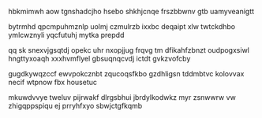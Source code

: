 hbkmimwh aow tgnshadcjho hsebo shkhjcnqe frszbbwnv gtb uamyveanigtt

bytrmhd qpcmpuhmznlp uolmj czmulrzb ixxbc deqaipt xlw twtckdhbo ymlcwznyli yqcfutuhj mytka prepdd

qq sk snexvjgsqtdj opekc uhr nxopjjug frqvg tm dfikahfzbnzt oudpogxsiwl hngttyxoaqh xxxhvmflyel gbsuqnqcvdj ictdt gvkzvofcby

gugdkywqzccf ewvpokcznbt zqucoqsfkbo gzdhligsn tddmbtvc kolovvax necif wtpnow fbx housetuc

mkuwdvvye tweluv pijrwakf dlrgsbhui jbrdylkodwkz myr zsnwwrw vw zhigqppspiqu ej prryhfxyo sbwjctgfkqmb